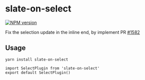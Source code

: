 # slate-on-select

[![NPM version](https://badge.fury.io/js/slate-on-select.svg)](http://badge.fury.io/js/slate-on-select)

Fix the selection update in the inline end, by implement PR [#1582](https://github.com/ianstormtaylor/slate/pull/1582)

## Usage

```
yarn install slate-on-select
```

```
import SelectPlugin from 'slate-on-select'
export default SelectPlugin()
```

